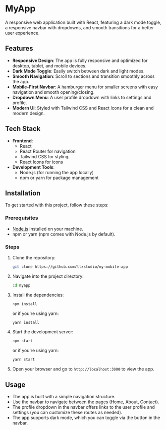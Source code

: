 # MyApp

A responsive web application built with React, featuring a dark mode toggle, a responsive navbar with dropdowns, and smooth transitions for a better user experience.

## Features

- **Responsive Design**: The app is fully responsive and optimized for desktop, tablet, and mobile devices.
- **Dark Mode Toggle**: Easily switch between dark and light modes.
- **Smooth Navigation**: Scroll to sections and transition smoothly across the app.
- **Mobile-First Navbar**: A hamburger menu for smaller screens with easy navigation and smooth opening/closing.
- **Dropdown Menu**: A user profile dropdown with links to settings and profile.
- **Modern UI**: Styled with Tailwind CSS and React Icons for a clean and modern design.

## Tech Stack

- **Frontend**:
  - React
  - React Router for navigation
  - Tailwind CSS for styling
  - React Icons for icons
- **Development Tools**:
  - Node.js (for running the app locally)
  - npm or yarn for package management

## Installation

To get started with this project, follow these steps:

### Prerequisites

- [Node.js](https://nodejs.org/) installed on your machine.
- npm or yarn (npm comes with Node.js by default).

### Steps

1. Clone the repository:
    ```bash
    git clone https://github.com/ltxstudio/my-mobile-app
    ```
2. Navigate into the project directory:
    ```bash
    cd myapp
    ```
3. Install the dependencies:
    ```bash
    npm install
    ```
    or if you're using yarn:
    ```bash
    yarn install
    ```

4. Start the development server:
    ```bash
    npm start
    ```
    or if you're using yarn:
    ```bash
    yarn start
    ```

5. Open your browser and go to `http://localhost:3000` to view the app.

## Usage

- The app is built with a simple navigation structure.
- Use the navbar to navigate between the pages (Home, About, Contact).
- The profile dropdown in the navbar offers links to the user profile and settings (you can customize these routes as needed).
- The app supports dark mode, which you can toggle via the button in the navbar.
